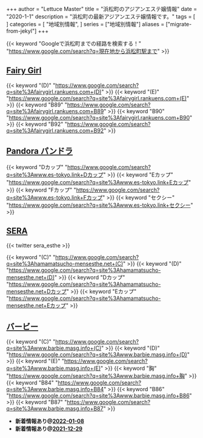 +++
author = "Lettuce Master"
title = "浜松町のアジアンエステ嬢情報"
date = "2020-1-1"
description = "浜松町の最新アジアンエステ嬢情報です。"
tags = [
]
categories = [
    "地域別情報",
]
series = ["地域別情報"]
aliases = ["migrate-from-jekyl"]
+++

{{< keyword "Googleで浜松町までの経路を検索する！" "https://www.google.com/search?q=現在地から浜松町駅まで" >}}

## [Fairy Girl](http://fairygirl.rankuens.com/)
{{< keyword "(D)" "https://www.google.com/search?q=site%3Afairygirl.rankuens.com+(D)" >}} {{< keyword "(E)" "https://www.google.com/search?q=site%3Afairygirl.rankuens.com+(E)" >}} {{< keyword "B89" "https://www.google.com/search?q=site%3Afairygirl.rankuens.com+B89" >}} {{< keyword "B90" "https://www.google.com/search?q=site%3Afairygirl.rankuens.com+B90" >}} {{< keyword "B92" "https://www.google.com/search?q=site%3Afairygirl.rankuens.com+B92" >}} 

## [Pandora パンドラ](http://www.es-tokyo.link/)
{{< keyword "Dカップ" "https://www.google.com/search?q=site%3Awww.es-tokyo.link+Dカップ" >}} {{< keyword "Eカップ" "https://www.google.com/search?q=site%3Awww.es-tokyo.link+Eカップ" >}} {{< keyword "Fカップ" "https://www.google.com/search?q=site%3Awww.es-tokyo.link+Fカップ" >}} {{< keyword "セクシー" "https://www.google.com/search?q=site%3Awww.es-tokyo.link+セクシー" >}} 

## [SERA](https://hamamatsucho-mensesthe.net/)


{{< twitter sera_esthe >}}

{{< keyword "(C)" "https://www.google.com/search?q=site%3Ahamamatsucho-mensesthe.net+(C)" >}} {{< keyword "(D)" "https://www.google.com/search?q=site%3Ahamamatsucho-mensesthe.net+(D)" >}} {{< keyword "Dカップ" "https://www.google.com/search?q=site%3Ahamamatsucho-mensesthe.net+Dカップ" >}} {{< keyword "Eカップ" "https://www.google.com/search?q=site%3Ahamamatsucho-mensesthe.net+Eカップ" >}} 

## [バービー](http://www.barbie.masg.info/)
{{< keyword "(C)" "https://www.google.com/search?q=site%3Awww.barbie.masg.info+(C)" >}} {{< keyword "(D)" "https://www.google.com/search?q=site%3Awww.barbie.masg.info+(D)" >}} {{< keyword "(E)" "https://www.google.com/search?q=site%3Awww.barbie.masg.info+(E)" >}} {{< keyword "胸" "https://www.google.com/search?q=site%3Awww.barbie.masg.info+胸" >}} {{< keyword "B84" "https://www.google.com/search?q=site%3Awww.barbie.masg.info+B84" >}} {{< keyword "B86" "https://www.google.com/search?q=site%3Awww.barbie.masg.info+B86" >}} {{< keyword "B87" "https://www.google.com/search?q=site%3Awww.barbie.masg.info+B87" >}} 

- **新着情報あり@[2022-01-08](/post/2022-01-08)**
- **新着情報あり@[2021-12-29](/post/2021-12-29)**
